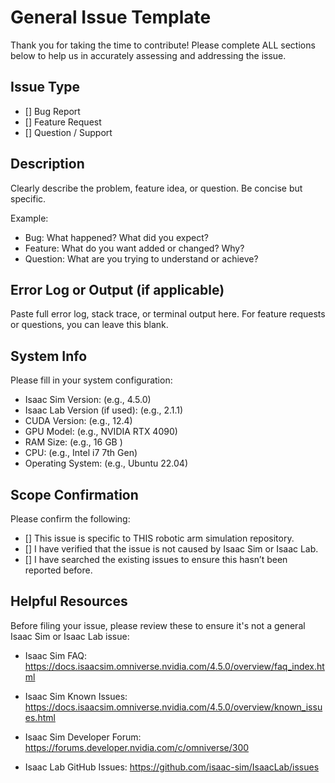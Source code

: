 # General Issue Template

Thank you for taking the time to contribute! Please complete ALL sections below to help us in accurately assessing and addressing the issue.

## Issue Type

- [] Bug Report
- [] Feature Request
- [] Question / Support


## Description

Clearly describe the problem, feature idea, or question. Be concise but specific.

Example:
- Bug: What happened? What did you expect?
- Feature: What do you want added or changed? Why?
- Question: What are you trying to understand or achieve?

## Error Log or Output (if applicable)

Paste full error log, stack trace, or terminal output here. For feature requests or questions, you can leave this blank.

## System Info

Please fill in your system configuration:

- Isaac Sim Version: (e.g., 4.5.0)
- Isaac Lab Version (if used): (e.g., 2.1.1)
- CUDA Version: (e.g., 12.4)
- GPU Model: (e.g., NVIDIA RTX 4090)
- RAM Size: (e.g., 16 GB )
- CPU: (e.g., Intel i7 7th Gen)
- Operating System: (e.g., Ubuntu 22.04)


## Scope Confirmation

Please confirm the following:

- [] This issue is specific to THIS robotic arm simulation repository.
- [] I have verified that the issue is not caused by Isaac Sim or Isaac Lab.
- [] I have searched the existing issues to ensure this hasn’t been reported before.


## Helpful Resources

Before filing your issue, please review these to ensure it's not a general Isaac Sim or Isaac Lab issue:

- Isaac Sim FAQ:
  https://docs.isaacsim.omniverse.nvidia.com/4.5.0/overview/faq_index.html

- Isaac Sim Known Issues:
  https://docs.isaacsim.omniverse.nvidia.com/4.5.0/overview/known_issues.html

- Isaac Sim Developer Forum:
  https://forums.developer.nvidia.com/c/omniverse/300

- Isaac Lab GitHub Issues:
  https://github.com/isaac-sim/IsaacLab/issues
